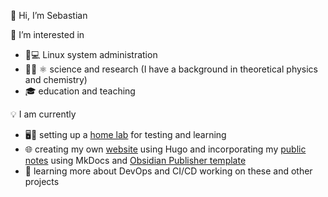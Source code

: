 👋 Hi, I’m Sebastian

👀 I’m interested in

- 🐧💻 Linux system administration
- 👨‍🔬 ⚛ science and research (I have a background in theoretical physics and chemistry)
- 🎓 education and teaching

💡 I am currently

- 🖥️🥼 setting up a [home lab][homelab] for testing and learning
- 🌐 creating my own [website](https://sebastianerfort.github.io/) using Hugo and incorporating my [public notes](https://sebastianerfort.github.io/notes/) using MkDocs and [Obsidian Publisher template](https://github.com/ObsidianPublisher/mkdocs-publisher-template)
- 🚀 learning more about DevOps and CI/CD working on these and other projects

[homelab]: <>
